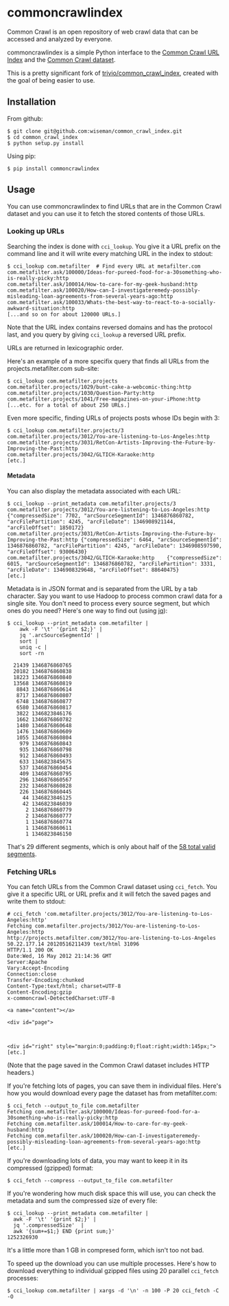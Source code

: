 # commoncrawlindex

Common Crawl is an open repository of web crawl data that can be
accessed and analyzed by everyone.

commoncrawlindex is a simple Python interface to the [Common Crawl URL
Index](http://commoncrawl.org/common-crawl-url-index/) and the [Common
Crawl
dataset](https://commoncrawl.atlassian.net/wiki/display/CRWL/About+the+Data+Set).

This is a pretty significant fork of
[trivio/common_crawl_index](https://github.com/trivio/common_crawl_index),
created with the goal of being easier to use.


## Installation

From github:

```
$ git clone git@github.com:wiseman/common_crawl_index.git
$ cd common_crawl_index
$ python setup.py install
```

Using pip:

```
$ pip install commoncrawlindex
```

## Usage

You can use commoncrawlindex to find URLs that are in the Common Crawl
dataset and you can use it to fetch the stored contents of those URLs.

### Looking up URLs

Searching the index is done with `cci_lookup`.  You give it a URL
prefix on the command line and it will write every matching URL in the
index to stdout:

```
$ cci_lookup com.metafilter  # Find every URL at metafilter.com
com.metafilter.ask/100000/Ideas-for-pureed-food-for-a-30something-who-is-really-picky:http
com.metafilter.ask/100014/How-to-care-for-my-geek-husband:http
com.metafilter.ask/100020/How-can-I-investigateremedy-possibly-misleading-loan-agreements-from-several-years-ago:http
com.metafilter.ask/100033/Whats-the-best-way-to-react-to-a-socially-awkward-situation:http
[...and so on for about 120000 URLs.]
```

Note that the URL index contains reversed domains and has the protocol
last, and you query by giving `cci_lookup` a reversed URL prefix.

URLs are returned in lexicographic order.

Here's an example of a more specifix query that finds all URLs from
the projects.metafilter.com sub-site:

```
$ cci_lookup com.metafilter.projects
com.metafilter.projects/1029/bunt-cake-a-webcomic-thing:http
com.metafilter.projects/1030/Question-Party:http
com.metafilter.projects/1041/Free-magazines-on-your-iPhone:http
[...etc. for a total of about 250 URLs.]
```

Even more specific, finding URLs of projects posts whose IDs begin with 3:

```
$ cci_lookup com.metafilter.projects/3
com.metafilter.projects/3012/You-are-listening-to-Los-Angeles:http
com.metafilter.projects/3031/RetCon-Artists-Improving-the-Future-by-Improving-the-Past:http
com.metafilter.projects/3042/GLTICH-Karaoke:http
[etc.]
```

#### Metadata

You can also display the metadata associated with each URL:

```
$ cci_lookup --print_metadata com.metafilter.projects/3
com.metafilter.projects/3012/You-are-listening-to-Los-Angeles:http	{"compressedSize": 7702, "arcSourceSegmentId": 1346876860782, "arcFilePartition": 4245, "arcFileDate": 1346908921144, "arcFileOffset": 1850172}
com.metafilter.projects/3031/RetCon-Artists-Improving-the-Future-by-Improving-the-Past:http	{"compressedSize": 6464, "arcSourceSegmentId": 1346876860782, "arcFilePartition": 4245, "arcFileDate": 1346908597590, "arcFileOffset": 93006430}
com.metafilter.projects/3042/GLTICH-Karaoke:http	{"compressedSize": 6015, "arcSourceSegmentId": 1346876860782, "arcFilePartition": 3331, "arcFileDate": 1346908329648, "arcFileOffset": 88640475}
[etc.]
```

Metadata is in JSON format and is separated from the URL by a tab
character.  Say you want to use Hadoop to process common crawl data
for a single site.  You don't need to process every source segment,
but which ones do you need?  Here's one way to find out (using
[jq](http://stedolan.github.io/jq/)):

```
$ cci_lookup --print_metadata com.metafilter |
    awk -F '\t' '{print $2;}' |
    jq '.arcSourceSegmentId' |
    sort |
    uniq -c |
    sort -rn

  21439 1346876860765
  20182 1346876860838
  18223 1346876860840
  13568 1346876860819
   8843 1346876860614
   8717 1346876860807
   6748 1346876860877
   6580 1346876860817
   3822 1346823846176
   1662 1346876860782
   1480 1346876860648
   1476 1346876860609
   1055 1346876860804
    979 1346876860843
    935 1346876860798
    912 1346876860493
    633 1346823845675
    537 1346876860454
    409 1346876860795
    296 1346876860567
    232 1346876860828
    226 1346876860445
     44 1346823846125
     42 1346823846039
      2 1346876860779
      2 1346876860777
      1 1346876860774
      1 1346876860611
      1 1346823846150
```

That's 29 different segments, which is only about half of the
[58 total valid segments](https://s3.amazonaws.com/aws-publicdatasets/common-crawl/parse-output/valid_segments.txt).


### Fetching URLs

You can fetch URLs from the Common Crawl dataset using `cci_fetch`.
You give it a specific URL or URL prefix and it will fetch the saved
pages and write them to stdout:

```
# cci_fetch 'com.metafilter.projects/3012/You-are-listening-to-Los-Angeles:http'
Fetching com.metafilter.projects/3012/You-are-listening-to-Los-Angeles:http
http://projects.metafilter.com/3012/You-are-listening-to-Los-Angeles 50.22.177.14 20120516211439 text/html 31096
HTTP/1.1 200 OK
Date:Wed, 16 May 2012 21:14:36 GMT
Server:Apache
Vary:Accept-Encoding
Connection:close
Transfer-Encoding:chunked
Content-Type:text/html; charset=UTF-8
Content-Encoding:gzip
x-commoncrawl-DetectedCharset:UTF-8

<a name="content"></a>

<div id="page">
	


<div id="right" style="margin:0;padding:0;float:right;width:145px;">
[etc.]
```

(Note that the page saved in the Common Crawl dataset includes HTTP
headers.)

If you're fetching lots of pages, you can save them in individual
files.  Here's how you would download every page the dataset has from
metafilter.com:

```
$ cci_fetch --output_to_file com.metafilter
Fetching com.metafilter.ask/100000/Ideas-for-pureed-food-for-a-30something-who-is-really-picky:http
Fetching com.metafilter.ask/100014/How-to-care-for-my-geek-husband:http
Fetching com.metafilter.ask/100020/How-can-I-investigateremedy-possibly-misleading-loan-agreements-from-several-years-ago:http
[etc.]
```

If you're downloading lots of data, you may want to keep it in its
compressed (gzipped) format:

```
$ cci_fetch --compress --output_to_file com.metafilter
```

If you're wondering how much disk space this will use, you can check
the metadata and sum the compressed size of every file:

```
$ cci_lookup --print_metadata com.metafilter |
  awk -F '\t' '{print $2;}' |
  jq '.compressedSize'  |
  awk '{sum+=$1;} END {print sum;}'
1252326930
```

It's a little more than 1 GB in compresed form, which isn't too not bad.


To speed up the download you can use multiple processes.  Here's how
to download everything to individual gzipped files using 20 parallel
`cci_fetch` processes:

```
$ cci_lookup com.metafilter | xargs -d '\n' -n 100 -P 20 cci_fetch -C -O
```
